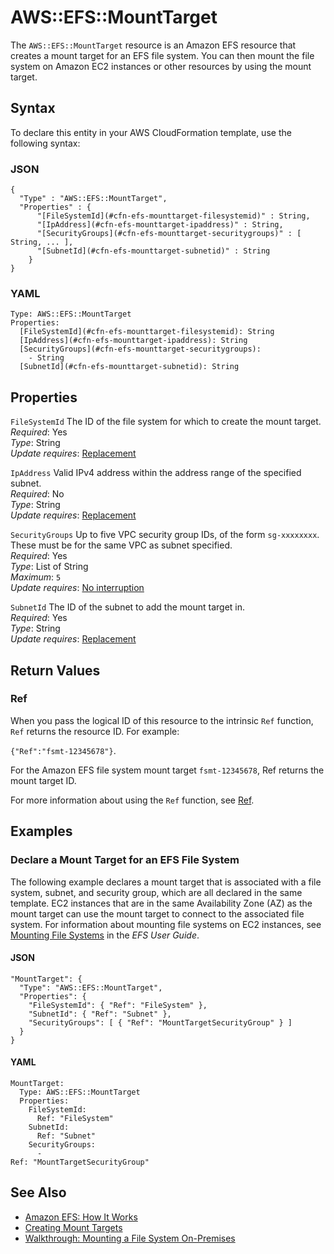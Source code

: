 # AWS::EFS::MountTarget<a name="aws-resource-efs-mounttarget"></a>

The `AWS::EFS::MountTarget` resource is an Amazon EFS resource that creates a mount target for an EFS file system\. You can then mount the file system on Amazon EC2 instances or other resources by using the mount target\.

## Syntax<a name="aws-resource-efs-mounttarget-syntax"></a>

To declare this entity in your AWS CloudFormation template, use the following syntax:

### JSON<a name="aws-resource-efs-mounttarget-syntax.json"></a>

```
{
  "Type" : "AWS::EFS::MountTarget",
  "Properties" : {
      "[FileSystemId](#cfn-efs-mounttarget-filesystemid)" : String,
      "[IpAddress](#cfn-efs-mounttarget-ipaddress)" : String,
      "[SecurityGroups](#cfn-efs-mounttarget-securitygroups)" : [ String, ... ],
      "[SubnetId](#cfn-efs-mounttarget-subnetid)" : String
    }
}
```

### YAML<a name="aws-resource-efs-mounttarget-syntax.yaml"></a>

```
Type: AWS::EFS::MountTarget
Properties: 
  [FileSystemId](#cfn-efs-mounttarget-filesystemid): String
  [IpAddress](#cfn-efs-mounttarget-ipaddress): String
  [SecurityGroups](#cfn-efs-mounttarget-securitygroups): 
    - String
  [SubnetId](#cfn-efs-mounttarget-subnetid): String
```

## Properties<a name="aws-resource-efs-mounttarget-properties"></a>

`FileSystemId`  <a name="cfn-efs-mounttarget-filesystemid"></a>
The ID of the file system for which to create the mount target\.  
*Required*: Yes  
*Type*: String  
*Update requires*: [Replacement](https://docs.aws.amazon.com/AWSCloudFormation/latest/UserGuide/using-cfn-updating-stacks-update-behaviors.html#update-replacement)

`IpAddress`  <a name="cfn-efs-mounttarget-ipaddress"></a>
Valid IPv4 address within the address range of the specified subnet\.  
*Required*: No  
*Type*: String  
*Update requires*: [Replacement](https://docs.aws.amazon.com/AWSCloudFormation/latest/UserGuide/using-cfn-updating-stacks-update-behaviors.html#update-replacement)

`SecurityGroups`  <a name="cfn-efs-mounttarget-securitygroups"></a>
Up to five VPC security group IDs, of the form `sg-xxxxxxxx`\. These must be for the same VPC as subnet specified\.  
*Required*: Yes  
*Type*: List of String  
*Maximum*: `5`  
*Update requires*: [No interruption](https://docs.aws.amazon.com/AWSCloudFormation/latest/UserGuide/using-cfn-updating-stacks-update-behaviors.html#update-no-interrupt)

`SubnetId`  <a name="cfn-efs-mounttarget-subnetid"></a>
The ID of the subnet to add the mount target in\.  
*Required*: Yes  
*Type*: String  
*Update requires*: [Replacement](https://docs.aws.amazon.com/AWSCloudFormation/latest/UserGuide/using-cfn-updating-stacks-update-behaviors.html#update-replacement)

## Return Values<a name="aws-resource-efs-mounttarget-return-values"></a>

### Ref<a name="aws-resource-efs-mounttarget-return-values-ref"></a>

 When you pass the logical ID of this resource to the intrinsic `Ref` function, `Ref` returns the resource ID\. For example: 

 `{"Ref":"fsmt-12345678"}`\.

For the Amazon EFS file system mount target `fsmt-12345678`, Ref returns the mount target ID\.

For more information about using the `Ref` function, see [Ref](https://docs.aws.amazon.com/AWSCloudFormation/latest/UserGuide/intrinsic-function-reference-ref.html)\.

## Examples<a name="aws-resource-efs-mounttarget--examples"></a>

### Declare a Mount Target for an EFS File System<a name="aws-resource-efs-mounttarget--examples--Declare_a_Mount_Target_for_an_EFS_File_System"></a>

The following example declares a mount target that is associated with a file system, subnet, and security group, which are all declared in the same template\. EC2 instances that are in the same Availability Zone \(AZ\) as the mount target can use the mount target to connect to the associated file system\. For information about mounting file systems on EC2 instances, see [Mounting File Systems](efs/latest/ug/mounting-fs.html) in the *EFS User Guide*\.

#### JSON<a name="aws-resource-efs-mounttarget--examples--Declare_a_Mount_Target_for_an_EFS_File_System--json"></a>

```
"MountTarget": {
  "Type": "AWS::EFS::MountTarget",
  "Properties": {
    "FileSystemId": { "Ref": "FileSystem" },
    "SubnetId": { "Ref": "Subnet" },
    "SecurityGroups": [ { "Ref": "MountTargetSecurityGroup" } ]        
  }
}
```

#### YAML<a name="aws-resource-efs-mounttarget--examples--Declare_a_Mount_Target_for_an_EFS_File_System--yaml"></a>

```
MountTarget: 
  Type: AWS::EFS::MountTarget
  Properties: 
    FileSystemId: 
      Ref: "FileSystem"
    SubnetId: 
      Ref: "Subnet"
    SecurityGroups: 
      - 
Ref: "MountTargetSecurityGroup"
```

## See Also<a name="aws-resource-efs-mounttarget--seealso"></a>
+  [Amazon EFS: How It Works](https://docs.aws.amazon.com/efs/latest/ug/how-it-works.html) 
+  [Creating Mount Targets](https://docs.aws.amazon.com/efs/latest/ug/accessing-fs.html) 
+  [Walkthrough: Mounting a File System On\-Premises](https://docs.aws.amazon.com/efs/latest/ug/efs-onpremises.html) 